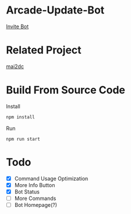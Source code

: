 # Arcade-Update-Bot

[Invite Bot](https://discord.com/oauth2/authorize?client_id=1241736420004204564)

# Related Project
[mai2dc](https://github.com/XingYanTW/mai2dc/tree/japanese)

# Build From Source Code
Install
```bash
npm install
```

Run

```npm
npm run start
```

# Todo
- [X] Command Usage Optimization
- [X] More Info Button
- [X] Bot Status
- [ ] More Commands
- [ ] Bot Homepage(?)
